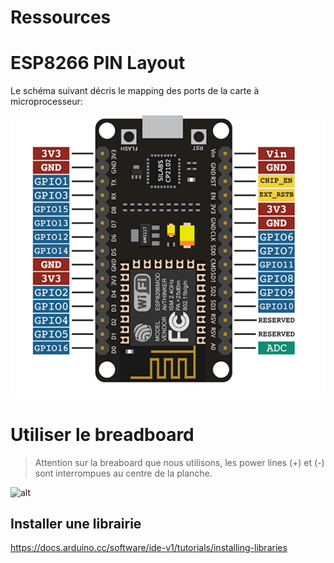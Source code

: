 # Ressources 

# ESP8266 PIN Layout
Le schéma suivant décris le mapping des ports de la carte à microprocesseur: 

![layout](../images/pin_layout.png)

# Utiliser le breadboard
> Attention sur la breaboard que nous utilisons, les power lines (+) et (-) sont interrompues au centre de la planche.

![alt](https://cdn.sparkfun.com/assets/3/d/f/a/9/518c0b34ce395fea62000002.jpg)


## Installer une librairie 
https://docs.arduino.cc/software/ide-v1/tutorials/installing-libraries

